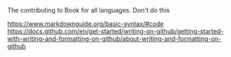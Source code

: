 The contributing to Book for all languages. 
 Don't do this

https://www.markdownguide.org/basic-syntax/#code
https://docs.github.com/en/get-started/writing-on-github/getting-started-with-writing-and-formatting-on-github/about-writing-and-formatting-on-github